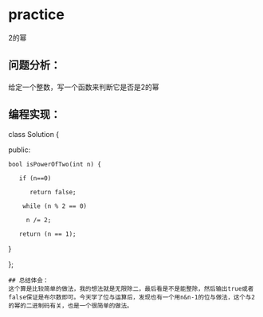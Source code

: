 # practice
 2的幂
## 问题分析：
#### 
给定一个整数，写一个函数来判断它是否是2的幂
## 编程实现：
class Solution {

public:
    
    bool isPowerOfTwo(int n) {
       
       if (n==0)
          
          return false;
        
        while (n % 2 == 0) 
         
         n /= 2;
       
       return (n == 1);
   
   }

};
```
## 总结体会：
这个算是比较简单的做法，我的想法就是无限除二，最后看是不是能整除，然后输出true或者false保证是布尔数即可。今天学了位与运算后，发现也有一个用n&n-1的位与做法，这个与2的幂的二进制码有关，也是一个很简单的做法。
